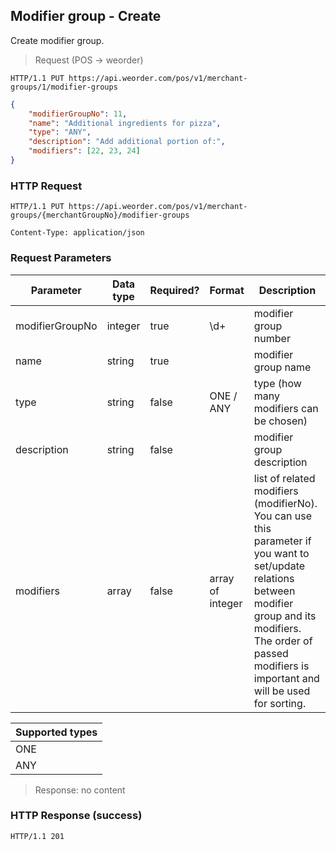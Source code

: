 ## Modifier group - Create

Create modifier group.

> Request (POS -> weorder)

```
HTTP/1.1 PUT https://api.weorder.com/pos/v1/merchant-groups/1/modifier-groups
```

```json
{
    "modifierGroupNo": 11,
    "name": "Additional ingredients for pizza",
    "type": "ANY",
    "description": "Add additional portion of:",
    "modifiers": [22, 23, 24]
}
```

### HTTP Request

`HTTP/1.1 PUT https://api.weorder.com/pos/v1/merchant-groups/{merchantGroupNo}/modifier-groups`

`Content-Type: application/json`

### Request Parameters

Parameter | Data type | Required? | Format | Description
--------- | --------- | --------- | ------ | -----------
modifierGroupNo | integer | true | \d+ | modifier group number
name | string | true | | modifier group name
type | string | false | ONE / ANY | type (how many modifiers can be chosen)
description | string | false | | modifier group description
modifiers | array | false | array of integer | list of related modifiers (modifierNo). You can use this parameter if you want to set/update relations between modifier group and its modifiers. The order of passed modifiers is important and will be used for sorting.

Supported types |
--------------- |
ONE |
ANY |

> Response: no content

### HTTP Response (success)

`HTTP/1.1 201`
